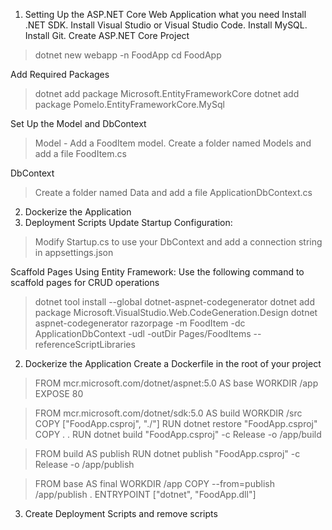 1. Setting Up the ASP.NET Core Web Application
what you need
Install .NET SDK.
Install Visual Studio or Visual Studio Code.
Install MySQL.
Install Git.
Create ASP.NET Core Project
> dotnet new webapp -n FoodApp
> cd FoodApp

Add Required Packages
> dotnet add package Microsoft.EntityFrameworkCore
> dotnet add package Pomelo.EntityFrameworkCore.MySql

Set Up the Model and DbContext
> Model - Add a FoodItem model.
> Create a folder named Models and add a file FoodItem.cs

DbContext
> Create a folder named Data and add a file ApplicationDbContext.cs

2. Dockerize the Application
3. Deployment Scripts
Update Startup Configuration:
> Modify Startup.cs to use your DbContext and add a connection string in appsettings.json

Scaffold Pages Using Entity Framework:
Use the following command to scaffold pages for CRUD operations
> dotnet tool install --global dotnet-aspnet-codegenerator
> dotnet add package Microsoft.VisualStudio.Web.CodeGeneration.Design
> dotnet aspnet-codegenerator razorpage -m FoodItem -dc ApplicationDbContext -udl -outDir Pages/FoodItems --referenceScriptLibraries

2. Dockerize the Application
Create a Dockerfile in the root of your project
> FROM mcr.microsoft.com/dotnet/aspnet:5.0 AS base
> WORKDIR /app
> EXPOSE 80

> FROM mcr.microsoft.com/dotnet/sdk:5.0 AS build
> WORKDIR /src
> COPY ["FoodApp.csproj", "./"]
> RUN dotnet restore "FoodApp.csproj"
> COPY . .
> RUN dotnet build "FoodApp.csproj" -c Release -o /app/build

> FROM build AS publish
> RUN dotnet publish "FoodApp.csproj" -c Release -o /app/publish

> FROM base AS final
> WORKDIR /app
> COPY --from=publish /app/publish .
> ENTRYPOINT ["dotnet", "FoodApp.dll"]

3. Create Deployment Scripts and remove scripts

